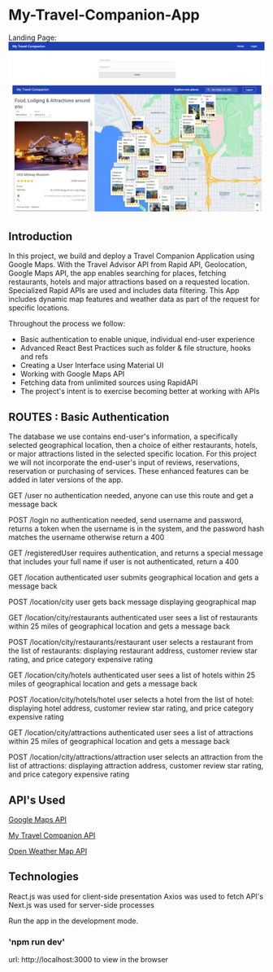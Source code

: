 # My-Travel-Companion-App
Landing Page:
![Image.png](https://github.com/ddiza/My-Travel-Companion-1.0.3/blob/main/public/HomePage.png)
<br>
## Introduction
In this project, we build and deploy a Travel Companion Application using Google Maps. With the Travel Advisor API from Rapid API, Geolocation, Google Maps API, the app enables searching for places, fetching restaurants, hotels and major attractions based on a requested location. Specialized Rapid APIs are used and includes data filtering. This App includes dynamic map features and weather data as part of the request for specific locations.

Throughout the process we follow:
- Basic authentication to enable unique, individual end-user experience
- Advanced React Best Practices such as folder & file structure, hooks and refs
- Creating a User Interface using Material UI
- Working with Google Maps API
- Fetching data from unlimited sources using RapidAPI
- The project's intent is to exercise becoming better at working with APIs

## ROUTES : Basic Authentication
The database we use contains end-user's information, a specifically selected geographical location, then a choice of either restaurants, hotels, or major attractions listed in the selected specific location. For this project we will not incorporate the end-user's input of reviews, reservations, reservation or purchasing of services. These enhanced features can be added in later versions of the app.


GET /user
no authentication needed, anyone can use this route and get a message back

POST /login
no authentication needed, send username and password, returns a token
when the username is in the system, and the password hash matches the username
otherwise return a 400

GET /registeredUser
requires authentication, and returns a special message that includes your full name
if user is not authenticated, return a 400

GET /location
authenticated user submits geographical location and gets a message back

POST /location/city
user gets back message displaying geographical map

GET /location/city/restaurants
authenticated user sees a list of restaurants within 25 miles of geographical location and gets a message back

POST /location/city/restaurants/restaurant
user selects a restaurant from the list of restaurants: displaying restaurant address, customer review star rating, and price category expensive rating

GET /location/city/hotels
authenticated user sees a list of hotels within 25 miles of geographical location and gets a message back

POST /location/city/hotels/hotel
user selects a hotel from the list of hotel: displaying hotel address, customer review star rating, and price category expensive rating

GET /location/city/attractions
authenticated user sees a list of attractions within 25 miles of geographical location and gets a message back

POST /location/city/attractions/attraction
user selects an attraction from the list of attractions: displaying attraction address, customer review star rating, and price category expensive rating

## API's Used
[Google Maps API](https://developers.google.com/maps)

[My Travel Companion API](https://rapidapi.com/apidojo/api/travel-advisor)

[Open Weather Map API](https://openweathermap.org/api)

## Technologies
React.js was used for client-side presentation
Axios was used to fetch API's
Next.js was used for server-side processes

Run the app in the development mode.
### 'npm run dev'
url: http://localhost:3000 to view in the browser